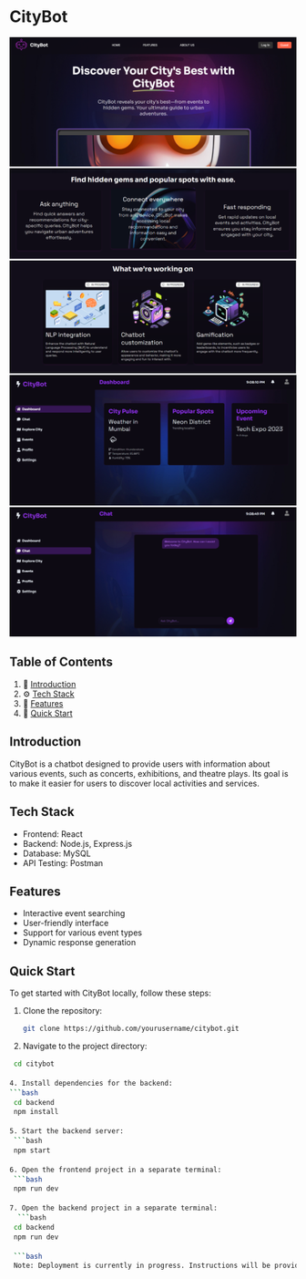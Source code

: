 # CityBot

![Description](images/CB_1.png)
![Description](images/CB_3.png)
![Description](images/CB_4.png)
![Description](images/CB_5.png)
![Description](images/CB_6.png)


## Table of Contents
1. 🤖 [Introduction](#introduction)
2. ⚙️ [Tech Stack](#tech-stack)
3. 🔋 [Features](#features)
4. 🤸 [Quick Start](#quick-start)

## Introduction
CityBot is a chatbot designed to provide users with information about various events, such as concerts, exhibitions, and theatre plays. Its goal is to make it easier for users to discover local activities and services.

## Tech Stack
- Frontend: React
- Backend: Node.js, Express.js
- Database: MySQL
- API Testing: Postman

## Features
- Interactive event searching
- User-friendly interface
- Support for various event types
- Dynamic response generation

## Quick Start

To get started with CityBot locally, follow these steps:

1. Clone the repository: 
   ```bash
   git clone https://github.com/yourusername/citybot.git
   
2. Navigate to the project directory:
  ```bash
   cd citybot

4. Install dependencies for the backend:
  ```bash
   cd backend
   npm install

5. Start the backend server:
   ```bash
   npm start

6. Open the frontend project in a separate terminal:
   ```bash
   npm run dev

7. Open the backend project in a separate terminal:
    ```bash
   cd backend
   npm run dev

   ```bash
   Note: Deployment is currently in progress. Instructions will be provided once the project is live.
   

   

